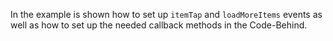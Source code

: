 In the example is shown how to set up `itemTap` and `loadMoreItems` events as well as how to set up the needed callback methods in the Code-Behind.

<snippet id='list-view-events-xml'/>
<snippet id='list-view-events'/>
<snippet id='list-view-events-ts'/>